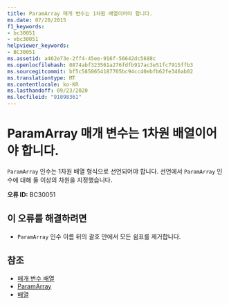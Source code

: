 ```yaml
---
title: ParamArray 매개 변수는 1차원 배열이어야 합니다.
ms.date: 07/20/2015
f1_keywords:
- bc30051
- vbc30051
helpviewer_keywords:
- BC30051
ms.assetid: a462e73e-2ff4-45ee-916f-56642dc5688c
ms.openlocfilehash: 0874abf323561a276fdfb917ac3e51fc7915ffb3
ms.sourcegitcommit: bf5c5850654187705bc94cc40ebfb62fe346ab02
ms.translationtype: MT
ms.contentlocale: ko-KR
ms.lasthandoff: 09/23/2020
ms.locfileid: "91098361"
---
```

# <a name="paramarray-parameter-must-be-a-one-dimensional-array"></a>ParamArray 매개 변수는 1차원 배열이어야 합니다.

`ParamArray` 인수는 1차원 배열 형식으로 선언되어야 합니다. 선언에서 `ParamArray` 인수에 대해 둘 이상의 차원을 지정했습니다.  
  
 **오류 ID:** BC30051  
  
## <a name="to-correct-this-error"></a>이 오류를 해결하려면  
  
- `ParamArray` 인수 이름 뒤의 괄호 안에서 모든 쉼표를 제거합니다.  
  
## <a name="see-also"></a>참조

- [매개 변수 배열](../programming-guide/language-features/procedures/parameter-arrays.md)
- [ParamArray](../language-reference/modifiers/paramarray.md)
- [배열](../programming-guide/language-features/arrays/index.md)
